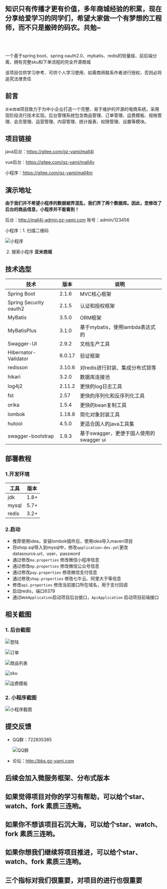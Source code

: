 ## 知识只有传播才更有价值，多年商城经验的积累，现在分享给爱学习的同学们，希望大家做一个有梦想的工程师，而不只是搬砖的码农。共勉~

<br><br>

一个基于spring boot、spring oauth2.0、mybatis、redis的轻量级、前后端分离、拥有完整sku和下单流程的完全开源商城


该项目仅供学习参考、可供个人学习使用、如需商用联系作者进行授权，否则必将追究法律责任


## 前言

`亚米商城`项目致力于为中小企业打造一个完整、易于维护的开源的电商系统，采用现阶段流行技术实现。后台管理系统包含商品管理、订单管理、运费模板、规格管理、会员管理、运营管理、内容管理、统计报表、权限管理、设置等模块。



## 项目链接

java后台：https://gitee.com/gz-yami/mall4j

vue后台：https://gitee.com/gz-yami/mall4v

小程序：https://gitee.com/gz-yami/mall4m



## 演示地址

 **由于我们并不希望小程序的数据被弄混乱，我们弄了两个数据库。因此，您修改了后台的商品信息，小程序并不能看到！** 

后台：<http://mall4j-admin.gz-yami.com>  账号：admin/123456

小程序：1. 扫描二维码

![小程序](https://gitee.com/gz-yami/mall4j/raw/master/screenshot/miniQrcode.jpg)

​		2. 搜索小程序 **亚米商城** 

## 技术选型

| 技术                   | 版本   | 说明                                    |
| ---------------------- | ------ | --------------------------------------- |
| Spring Boot            | 2.1.6  | MVC核心框架                             |
| Spring Security oauth2 | 2.1.5  | 认证和授权框架                          |
| MyBatis                | 3.5.0  | ORM框架                                 |
| MyBatisPlus            | 3.1.0  | 基于mybatis，使用lambda表达式的         |
| Swagger-UI             | 2.9.2  | 文档生产工具                            |
| Hibernator-Validator   | 6.0.17 | 验证框架                                |
| redisson               | 3.10.6 | 对redis进行封装、集成分布式锁等         |
| hikari                 | 3.2.0  | 数据库连接池                            |
| log4j2                 | 2.11.2 | 更快的log日志工具                       |
| fst                    | 2.57   | 更快的序列化和反序列化工具              |
| orika                  | 1.5.4  | 更快的bean复制工具                      |
| lombok                 | 1.18.8 | 简化对象封装工具                        |
| hutool                 | 4.5.0  | 更适合国人的java工具集                  |
| swagger-bootstrap      | 1.9.3  | 基于swagger，更便于国人使用的swagger ui |



## 部署教程



### 1.开发环境

| 工具  | 版本 |
| ----- | ---- |
| jdk   | 1.8+ |
| mysql | 5.7+ |
| redis | 3.2+ |

### 2.启动

- 推荐使用idea，安装lombok插件后，使用idea导入maven项目
- 将shop.sql导入到mysql中，修改`application-dev.yml`更改 datasource.url、user、password
- 通过修改`ma.properties` 修改微信小程序信息
- 通过修改`mp.properties` 修改微信公众号信息
- 通过修改`pay.properties` 修改微信支付信息
- 通过修改`shop.properties` 修改七牛云、阿里大于等信息
- 修改`api.properties` 修改当前接口所在域名，用于支付回调
- 启动redis，端口6379
- 通过`WebApplication`启动项目后台接口，`ApiApplication` 启动项目前端接口





## 相关截图



### 1. 后台截图

![登陆](https://gitee.com/gz-yami/mall4j/raw/master/screenshot/login.png)

![订单](https://gitee.com/gz-yami/mall4j/raw/master/screenshot/order.png)

![商品列表](https://gitee.com/gz-yami/mall4j/raw/master/screenshot/prodList.png)

![sku](https://gitee.com/gz-yami/mall4j/raw/master/screenshot/sku.png)

![运费模板](https://gitee.com/gz-yami/mall4j/raw/master/screenshot/transport.png)



### 2. 小程序截图

![小程序截图](https://images.gitee.com/uploads/images/2019/0706/085234_4eb7509b_5094767.jpeg "小程序截图")

## 提交反馈

- QQ群：722835385

  ![QQ群](https://gitee.com/gz-yami/mall4j/raw/master/screenshot/qqGroup.png)

- 论坛：<http://bbs.gz-yami.com>

## 后续会加入微服务框架、分布式版本

## 如果觉得项目对你的学习有帮助，可以给个star、watch、fork 素质三连哟。

## 如果你不想该项目石沉大海，可以给个star、watch、fork 素质三连哟。 

## 如果你想我们继续将项目推进，可以给个star、watch、fork 素质三连哟。 

## 三个指标对我们很重要，对项目的进行也很重要

